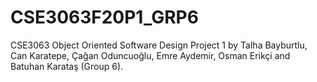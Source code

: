# CSE3063F20P1_GRP6
CSE3063 Object Oriented Software Design Project 1 by Talha Bayburtlu, Can Karatepe, Çağan Oduncuoğlu, Emre Aydemir, Osman Erikçi and Batuhan Karataş (Group 6).
